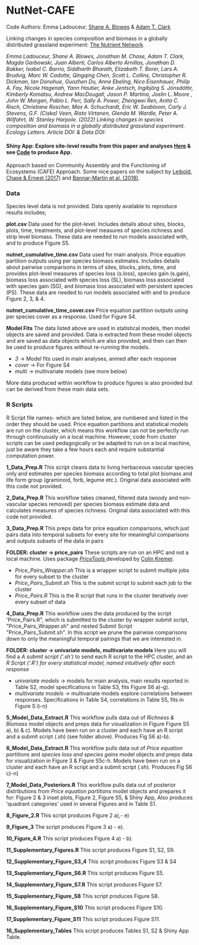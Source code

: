 # NutNet-CAFE

Code Authors: Emma Ladouceur, [Shane A. Blowes](https://github.com/sablowes) & [Adam T. Clark](https://github.com/adamtclark)
 
Linking changes in species composition and biomass in a globally distributed grassland experiment: [The Nutrient Network](https://nutnet.org/home).

*Emma Ladouceur, Shane A. Blowes, Jonathan M. Chase, Adam T. Clark, Magda Garbowski, Juan Alberti, Carlos Alberto Arnillas, Jonathan D. Bakker, Isabel C. Barrio, Siddharth Bharath, Elizabeth T. Borer, Lars A. Brudvig, Marc W. Cadotte, Qingqing Chen, Scott L. Collins, Christopher R. Dickman, Ian Donohue, Guozhen Du, Anne Ebeling, Nico Eisenhauer, Philip A. Fay, Nicole Hagenah, Yann Hautier, Anke Jentsch, Ingibjörg S. Jónsdóttir, Kimberly Komatsu, Andrew MacDougall, Jason P. Martina, Joslin L. Moore , John W. Morgan, Pablo L. Peri, Sally A. Power, Zhengwei Ren, Anita C. Risch, Christiane Roscher, Max A. Schuchardt, Eric W. Seabloom, Carly J. Stevens, G.F. (Ciska) Veen, Risto Virtanen, Glenda M. Wardle, Peter A. Wilfahrt, W. Stanley Harpole. (2022) Linking changes in species composition and biomass in a globally distributed grassland experiment. Ecology Letters. Article DOI: & Data DOI:*

#### **Shiny App**: Explore site-level results from this paper and analyses [Here](https://emma-ladouceur.shinyapps.io/nn-cafe-app/) & see  [Code](https://github.com/emma-ladouceur/NN-CAFE-App) to produce App.

Approach based on Community Assembly and the Functioning of Ecosystems (CAFE) Approach. Some nice papers on the subject by  [Leibold, Chase & Ernest (2017)](https://doi.org/10.1002/ecy.1697) and [Bannar-Martin et al. (2018)](https://doi.org/10.1111/ele.12895).

### Data
Species level data is not provided. Data openly available to reproduce results includes;

**plot.csv** Data used for the plot-level. Includes details about sites, blocks, plots, time, treatments, and plot-level measures of species richness and strip level biomass. These data are needed to run models associated with, and to produce Figure S5.

**nutnet_cumulative_time.csv** Data used for main analysis. Price equation partition outputs using per species biomass estimates.  Includes details about pairwise comparisons in terms of sites, blocks, plots, time, and provides plot-level measures of species loss (s.loss), species gain (s.gain), biomass loss associated with species loss (SL), biomass loss associated with  species gain (SG), and biomass loss associated with persistent species (PS). These data are needed to run models associated with and to produce Figure 2, 3, & 4.

**nutnet_cumulative_time_cover.csv** Price equation partition outputs using per species cover as a response. Used for Figure S4.

**Model Fits**  The data listed above are used in statistical models, then model objects are saved and provided. Data is extracted from these model objects and are saved as data objects which are also provided, and then can then be used to produce figures without re-running the models. 
- *3* -> Model fits used in main analyses, anmed after each response
- *cover* -> For Figure S4
- *multi* -> multivariate models (see more below)

More data produced within workflow to produce figures is also provided but can be derived from these main data sets.

### **R Scripts** 
R Script file names- which are listed below, are numbered and listed in the order they should be used. Price equation partitions and statistical models are run on the cluster, which means this workflow can not be perfectly run through continuously on a local machine. However, code from cluster scripts can be used pedagogically or be adapted to run on a local machine, just be aware they take a few hours each and require substantial computation power.

**1_Data_Prep.R** This script cleans data to living herbaceous vascular species only and estimates per species biomass according to total plot biomass and life form group (graminoid, forb, legume etc.). Original data associated with this code not provided.

**2_Data_Prep.R** This workflow takes cleaned, filtered data (woody and non-vascular species removed) per species biomass estimate data and calculates measures of species richness. Original data associated with this code not provided.

**3_Data_Prep.R** This preps data for price equation comparisons, which just pairs data into temporal subsets for every site for meaningful comparisons and outputs subsets of the data in pairs

**FOLDER: cluster -> price_pairs**
These scripts are run on an HPC and not a local machine. Uses package [*PriceTools* ](https://github.com/ctkremer/priceTools/) developed by [Colin Kremer](https://scholar.google.com/citations?user=BRbxQwwAAAAJ&hl=en).
- *Price_Pairs_Wrapper.sh* This is a wrapper script to submit multiple jobs for every subset to the cluster
- *Price_Pairs_Submit.sh* This is the submit script to submit each job to the cluster
- *Price_Pairs.R* This is the R script that runs in the cluster iteratively over every subset of data

**4_Data_Prep.R** This workflow uses the data produced by the script 'Price_Pairs.R", which is submitted to the cluster by wrapper submit script, "Price_Pairs_Wrapper.sh" and nested Submit Script "Price_Pairs_Submit.sh". In this script we prune the pairwise comparisons down to only the meaningful temporal pairings that we are interested in.

**FOLDER: cluster -> univariate models, multivariate models**
Here you will find a *A submit script ('.sh')* to send each R script to the HPC cluster, and an *R Script ('.R')* *for every statistical model, named intuitively after each response*
- *univariate models* -> models for main analysis, main results reported in Table S2, model specifications in Table S3, fits Figure S6 a)-g).
- *multivariate models* -> multivariate models explore correlations between responses. Specifications in Table S4, correlations in Table S5, fits in Figure S i)-n)

**5_Model_Data_Extract.R** This workflow pulls data out of *Richness & Biomass* model objects and preps data for visualization in Figure Figure S5 a), b) & c). Models have been run on a cluster and each have an R script and a submit script (.sh) (see folder above). Produces Fig S6 a)-b).

**6_Model_Data_Extract.R** This workflow pulls data out of *Price equation partitions* and *species loss and species gains* model objects and preps data for visualization in Figure 3 & Figure S5c-h. Models have been run on a cluster and each have an R script and a submit script (.sh). Produces Fig S6 c)-n)

**7_Model_Data_Posteriors.R** This workflow pulls data out of posterior distributions from *Price equation partitions* model objects and prepares it for: Figure 2 & 3 inset plots, Figure 2, Figure S5, & Shiny App, Also produces 'quadrant categories' used in several Figures and in Table S1.

**8_Figure_2.R** This script produces Figure 2 a),- e)

**9_Figure_3**  The script produces Figure 3 a) - e).

**10_Figure_4.R** This script produces Figure 4 a) - b).

**11_Supplementary_Figures.R** This script produces Figure S1, S2, S9.

**12_Supplementary_Figure_S3_4** This script produces Figure S3 & S4

**13_Supplementary_Figure_S6.R** This script produces Figure S5.

**14_Supplementary_Figure_S7.R** This script produces Figure S7.

**15_Supplementary_Figure_S8** This script produces Figure S8.

**16_Supplementary_Figure_S10** This script produces Figure S10.

**17_Supplementary_Figure_S11** This script produces Figure S11.

**16_Supplementary_Tables** This script produces Tables S1, S2 & Shiny App Table.

